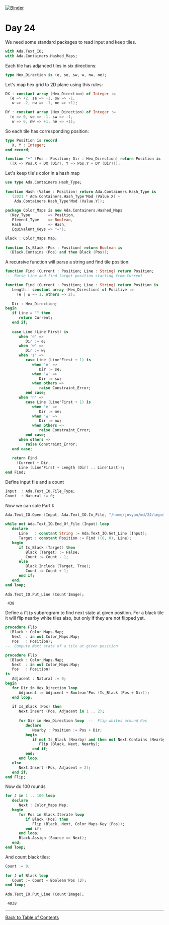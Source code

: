 [![Binder](https://mybinder.org/badge_logo.svg)](https://mybinder.org/v2/gh/reznikmm/ada-howto/advent-2020?filepath=%2Fhome%2Fjovyan%2Fnb%2F24%2F24.ipynb)

# Day 24

We need some standard packages to read input and keep tiles.


```Ada
with Ada.Text_IO;
with Ada.Containers.Hashed_Maps;
```

Each tile has adjanced tiles in six directions:


```Ada
type Hex_Direction is (e, se, sw, w, nw, ne);
```

Let's map hex grid to 2D plane using this rules:


```Ada
DX : constant array (Hex_Direction) of Integer :=
  (e => +2, se => +1, sw => -1,
   w => -2, nw => -1, ne => +1);

DY : constant array (Hex_Direction) of Integer :=
  (e => 0, se => -1, sw => -1,
   w => 0, nw => +1, ne => +1);
```

So each tile has corresponding position:


```Ada
type Position is record
   X, Y : Integer;
end record;

function "+" (Pos : Position; Dir : Hex_Direction) return Position is
  ((X => Pos.X + DX (Dir), Y => Pos.Y + DY (Dir)));
```

Let's keep tile's color in a hash map


```Ada
use type Ada.Containers.Hash_Type;
   
function Hash (Value : Position) return Ada.Containers.Hash_Type is
   (2021 * Ada.Containers.Hash_Type'Mod (Value.X) +
    Ada.Containers.Hash_Type'Mod (Value.Y));
   
package Color_Maps is new Ada.Containers.Hashed_Maps
  (Key_Type        => Position,
   Element_Type    => Boolean,
   Hash            => Hash,
   Equivalent_Keys => "=");

Black : Color_Maps.Map;
   
function Is_Black (Pos : Position) return Boolean is
  (Black.Contains (Pos) and then Black (Pos));
```

A recursive function will parse a string and find tile position:


```Ada
function Find (Current : Position; Line : String) return Position;
--  Parse Line and find target position starting from Current

function Find (Current : Position; Line : String) return Position is
   Length : constant array (Hex_Direction) of Positive :=
     (e | w => 1, others => 2);
      
   Dir : Hex_Direction;
begin
   if Line = "" then
      return Current;
   end if;
      
   case Line (Line'First) is
      when 'e' =>
         Dir := e;
      when 'w' =>
         Dir := w;
      when 's' =>
         case Line (Line'First + 1) is
            when 'e' =>
               Dir := se;
            when 'w' =>
               Dir := sw;
            when others =>
               raise Constraint_Error;
         end case;
      when 'n' =>
         case Line (Line'First + 1) is
            when 'e' =>
               Dir := ne;
            when 'w' =>
               Dir := nw;
            when others =>
               raise Constraint_Error;
         end case;
      when others =>
         raise Constraint_Error;
   end case;
      
   return Find
     (Current + Dir,
      Line (Line'First + Length (Dir) .. Line'Last));
end Find;
```

Define input file and a count


```Ada
Input  : Ada.Text_IO.File_Type;
Count  : Natural := 0;
```

Now we can sole Part I:


```Ada
Ada.Text_IO.Open (Input, Ada.Text_IO.In_File, "/home/jovyan/md/24/input");
  
while not Ada.Text_IO.End_Of_File (Input) loop
   declare
      Line   : constant String := Ada.Text_IO.Get_Line (Input);
      Target : constant Position := Find ((0, 0), Line);
   begin
      if Is_Black (Target) then
         Black (Target) := False;
         Count := Count - 1;
      else
         Black.Include (Target, True);
         Count := Count + 1;
      end if;
   end;
end loop;
   
Ada.Text_IO.Put_Line (Count'Image);
```




     438




Define a `Flip` subprogram to find next state at given position. For a black tile it will flip nearby white tiles also, but only if they are not flipped yet.


```Ada
procedure Flip
  (Black : Color_Maps.Map;
   Next  : in out Color_Maps.Map;
   Pos   : Position);
--  Compute Next state of a tile at given position

procedure Flip
  (Black : Color_Maps.Map;
   Next  : in out Color_Maps.Map;
   Pos   : Position)
is
   Adjacent : Natural := 0;
begin
   for Dir in Hex_Direction loop
      Adjacent := Adjacent + Boolean'Pos (Is_Black (Pos + Dir));
   end loop;
      
   if Is_Black (Pos) then
      Next.Insert (Pos, Adjacent in 1 .. 2);
         
      for Dir in Hex_Direction loop  --  Flip whites around Pos
         declare
            Nearby : Position := Pos + Dir;
         begin
            if not Is_Black (Nearby) and then not Next.Contains (Nearby) then
               Flip (Black, Next, Nearby);
            end if;
         end;
      end loop;
   else
      Next.Insert (Pos, Adjacent = 2);
   end if;
end Flip;
```

Now do 100 rounds


```Ada
for J in 1 .. 100 loop
   declare
      Next : Color_Maps.Map;
   begin
      for Pos in Black.Iterate loop
         if Black (Pos) then
            Flip (Black, Next, Color_Maps.Key (Pos));
         end if;
      end loop;
      Black.Assign (Source => Next);
   end;
end loop;
```

And count black tiles:


```Ada
Count := 0;
   
for J of Black loop
   Count := Count + Boolean'Pos (J);
end loop;
     
Ada.Text_IO.Put_Line (Count'Image);
```




     4038




----
[Back to Table of Contents](https://github.com/reznikmm/ada-howto/tree/advent-2020) 
